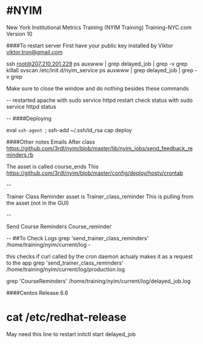 #NYIM 
====

New York Institutional Metrics Training (NYIM Training)
Training-NYC.com Version 10

####To restart server
First have your public key installed by Viktor viktor.tron@gmail.com

ssh root@207.210.201.229
ps auxwww | grep delayed_job | grep -v grep
killall svscan
/etc/init.d/nyim_service
ps auxwww | grep delayed_job | grep -v grep

Make sure to close the window and do nothing besides these commands

--
restarted apache with 
  sudo service httpd restart
check status with 
  sudo service httpd status

--
####Deploying

eval `ssh-agent `; ssh-add  ~/.ssh/id_rsa
cap deploy

####Other notes
Emails
After class
https://github.com/3rdI/nyim/blob/master/lib/nyim_jobs/send_feedback_reminders.rb

The asset is called course_ends
This
https://github.com/3rdI/nyim/blob/master/config/deploy/hostv/crontab

--

Trainer Class Reminder
asset is Trainer_class_reminder
This is pulling from the asset (not in the GUI)

--

Send Course Reminders
Course_reminder

--
##To Check Logs
grep 'send_trainer_class_reminders' /home/training/nyim/current/log -

this checks if curl called by the cron daemon actualy makes it as a request to the app
grep 'send_trainer_class_reminders' /home/training/nyim/current/log/production.log

grep 'CourseReminders' /home/training/nyim/current/log/delayed_job.log


####Centos Release 6.6
# cat /etc/redhat-release

May need this line to restart
initctl start delayed_job

